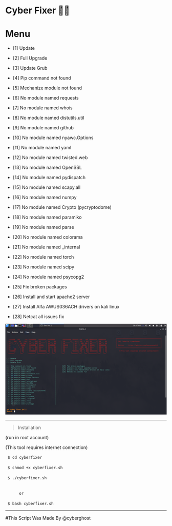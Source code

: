 # Cyber Fixer 🤖👷


# Menu

* [1] Update
* [2] Full Upgrade
* [3] Update Grub

* [4]  Pip command not found                              
* [5]  Mechanize module not found                        
* [6]  No module named requests                           
* [7]  No module named whois                              
* [8]  No module named distutils.util               
* [9]  No module named github                        
* [10] No module named nyawc.Options                 
* [11] No module named yaml                          
* [12] No module named twisted.web                   
* [13] No module named OpenSSL                       
* [14] No module named pydispatch                    
* [15] No module named scapy.all                     
* [16] No module named numpy                         
* [17] No module named Crypto (pycryptodome)         
* [18] No module named paramiko                      
* [19] No module named parse                        
* [20] No module named colorama                      
* [21] No module named _internal                     
* [22] No module named torch                         
* [23] No module named scipy                         
* [24] No module named psycopg2
* [25] Fix broken packages
* [26] Install and start apache2 server
* [27] Install Alfa AWUS036ACH drivers on kali linux
* [28] Netcat all issues fix

<IMG SRC="https://github.com/AnonymousAt3/cyberfixer/blob/main/img/cyberfix.png">


--------------------------------

> Installation 

 (run in root account)
 
 (This tool requires internet connection)

     $ cd cyberfixer
     
     $ chmod +x cyberfixer.sh
	
     $ ./cyberfixer.sh
     
     
          or
     
     $ bash cyberfixer.sh
--------------------------------


     
     
#This Script Was Made By @cyberghost

